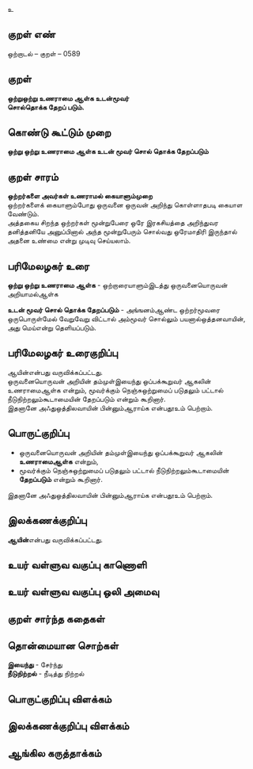 உ

## குறள் எண் 

ஒற்றாடல்  – குறள் – 0589  

## குறள் 

**ஒற்றுஒற்று உணராமை ஆள்க உடன்மூவர்  
சொல்தொக்க தேறப் படும்.**  

## கொண்டு கூட்டும் முறை

**ஒற்று ஒற்று உணராமை ஆள்க உடன் மூவர் சொல் தொக்க தேறப்படும்**

## குறள் சாரம் 

**ஒற்றர்களை அவர்கள் உணராமல் கையாளும்முறை**  
ஒற்றர்களைக் கையாளும்போது ஒருவனை ஒருவன் அறிந்து கொள்ளாதபடி கையாள வேண்டும்.  
அத்தகைய சிறந்த ஒற்றர்கள் மூன்றுபேரை ஒரே இரகசியத்தை அறிந்துவர தனித்தனியே அனுப்பினால் அந்த மூன்றுபேரும் சொல்வது ஒரேமாதிரி இருந்தால் அதனை உண்மை என்று முடிவு செய்யலாம்.  

## பரிமேலழகர் உரை

**ஒற்று ஒற்று உணராமை ஆள்க** - ஒற்றாரையாளும்இடத்து ஒருவனையொருவன் அறியாமல்ஆள்க  

**உடன் மூவர் சொல் தொக்க தேறப்படும்** - அங்ஙனம்ஆண்ட ஒற்றர்மூவரை ஒருபொருள்மேல் வேறுவேறு விட்டால் அம்மூவர் சொல்லும் பயனால்ஒத்தனவாயின், அது மெய்என்று தெளியப்படும்.  

## பரிமேலழகர் உரைகுறிப்பு   

ஆயின்என்பது வருவிக்கப்பட்டது.  
ஒருவனையொருவன் அறியின் தம்முள்இயைந்து ஒப்பக்கூறுவர் ஆகலின் உணராமைஆள்க என்றும், மூவர்க்கும் நெஞ்சுஒற்றுமைப் படுதலும் பட்டால் நீடுநிற்றலும்கூடாமையின் தேறப்படும் என்றும் கூறினார்.  
இதனானே அஃதுஒத்திலவாயின் பின்னும்ஆராய்க என்பதூஉம் பெற்றாம்.   

## பொருட்குறிப்பு 

* ஒருவனையொருவன் அறியின் தம்முள்இயைந்து ஒப்பக்கூறுவர் ஆகலின் **உணராமைஆள்க** என்றும்,  
* மூவர்க்கும் நெஞ்சுஒற்றுமைப் படுதலும் பட்டால் நீடுநிற்றலும்கூடாமையின் **தேறப்படும்** என்றும் கூறினார்.    

இதனானே அஃதுஒத்திலவாயின் பின்னும்ஆராய்க என்பதூஉம் பெற்றாம்.     

## இலக்கணக்குறிப்பு  

**ஆயின்**என்பது வருவிக்கப்பட்டது.    

## உயர் வள்ளுவ வகுப்பு காணொளி


## உயர் வள்ளுவ வகுப்பு ஒலி அமைவு 

 
## குறள் சார்ந்த கதைகள் 


## தொன்மையான சொற்கள்

**இயைந்து** - சேர்ந்து   
**நீடுநிற்றல்** - நீடித்து நிற்றல்   

## பொருட்குறிப்பு விளக்கம்


## இலக்கணக்குறிப்பு விளக்கம்


## ஆங்கில கருத்தாக்கம் 


